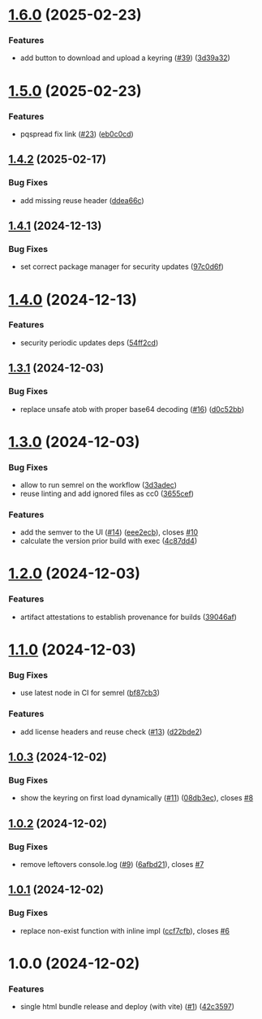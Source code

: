 # [1.6.0](https://github.com/forkbombeu/pqspread/compare/v1.5.0...v1.6.0) (2025-02-23)


### Features

* add button to download and upload a keyring ([#39](https://github.com/forkbombeu/pqspread/issues/39)) ([3d39a32](https://github.com/forkbombeu/pqspread/commit/3d39a32a0b1d397cdb6cc61e95368483909f72a1))

# [1.5.0](https://github.com/forkbombeu/pqspread/compare/v1.4.2...v1.5.0) (2025-02-23)


### Features

* pqspread fix link ([#23](https://github.com/forkbombeu/pqspread/issues/23)) ([eb0c0cd](https://github.com/forkbombeu/pqspread/commit/eb0c0cdef8fb6975ceeaf6abe4f1020e0e093382))

## [1.4.2](https://github.com/forkbombeu/pqspread/compare/v1.4.1...v1.4.2) (2025-02-17)


### Bug Fixes

* add missing reuse header ([ddea66c](https://github.com/forkbombeu/pqspread/commit/ddea66c09a38427ef7bc91b6f17c219f51e53dff))

## [1.4.1](https://github.com/forkbombeu/pqspread/compare/v1.4.0...v1.4.1) (2024-12-13)


### Bug Fixes

* set correct package manager for security updates ([97c0d6f](https://github.com/forkbombeu/pqspread/commit/97c0d6fb08c126860e7b99eeae68ead60e267141))

# [1.4.0](https://github.com/forkbombeu/pqspread/compare/v1.3.1...v1.4.0) (2024-12-13)


### Features

* security periodic updates deps ([54ff2cd](https://github.com/forkbombeu/pqspread/commit/54ff2cdf43c63103eebbd5a858f4758bd3f42078))

## [1.3.1](https://github.com/forkbombeu/pqspread/compare/v1.3.0...v1.3.1) (2024-12-03)


### Bug Fixes

* replace unsafe atob with proper base64 decoding ([#16](https://github.com/forkbombeu/pqspread/issues/16)) ([d0c52bb](https://github.com/forkbombeu/pqspread/commit/d0c52bb13a65e9670a3d5da1231649a00a740b86))

# [1.3.0](https://github.com/forkbombeu/pqspread/compare/v1.2.0...v1.3.0) (2024-12-03)


### Bug Fixes

* allow to run semrel on the workflow ([3d3adec](https://github.com/forkbombeu/pqspread/commit/3d3adece4cd97194359c4be20329a660614c1e1d))
* reuse linting and add ignored files as cc0 ([3655cef](https://github.com/forkbombeu/pqspread/commit/3655cef51b4fbce6ecfbd28cd185892b7599186e))


### Features

* add the semver to the UI ([#14](https://github.com/forkbombeu/pqspread/issues/14)) ([eee2ecb](https://github.com/forkbombeu/pqspread/commit/eee2ecbbddead25a8b81671e6b5783ab51228782)), closes [#10](https://github.com/forkbombeu/pqspread/issues/10)
* calculate the version prior build with exec ([4c87dd4](https://github.com/forkbombeu/pqspread/commit/4c87dd49c445327ffa8b7d04155489058fe8f596))

# [1.2.0](https://github.com/forkbombeu/pqspread/compare/v1.1.0...v1.2.0) (2024-12-03)


### Features

* artifact attestations to establish provenance for builds ([39046af](https://github.com/forkbombeu/pqspread/commit/39046aff866a2cfe102892d487c42c9a3acd5d01))

# [1.1.0](https://github.com/forkbombeu/pqspread/compare/v1.0.3...v1.1.0) (2024-12-03)


### Bug Fixes

* use latest node in CI for semrel ([bf87cb3](https://github.com/forkbombeu/pqspread/commit/bf87cb3cbc2ae5235d4f1806ca658328f89747e3))


### Features

* add license headers and reuse check ([#13](https://github.com/forkbombeu/pqspread/issues/13)) ([d22bde2](https://github.com/forkbombeu/pqspread/commit/d22bde2203fd05983126ca7c572cac078f937090))

<!--
SPDX-FileCopyrightText: 2024 The Forkbomb Company

SPDX-License-Identifier: AGPL-3.0-or-later
-->

## [1.0.3](https://github.com/forkbombeu/pqspread/compare/v1.0.2...v1.0.3) (2024-12-02)


### Bug Fixes

* show the keyring on first load dynamically ([#11](https://github.com/forkbombeu/pqspread/issues/11)) ([08db3ec](https://github.com/forkbombeu/pqspread/commit/08db3ecf8208c9c7b675b26eb6d23208239998d2)), closes [#8](https://github.com/forkbombeu/pqspread/issues/8)

## [1.0.2](https://github.com/forkbombeu/pqspread/compare/v1.0.1...v1.0.2) (2024-12-02)


### Bug Fixes

* remove leftovers console.log ([#9](https://github.com/forkbombeu/pqspread/issues/9)) ([6afbd21](https://github.com/forkbombeu/pqspread/commit/6afbd213f3d37d71d1ea719cc5909258d7ec721b)), closes [#7](https://github.com/forkbombeu/pqspread/issues/7)

## [1.0.1](https://github.com/forkbombeu/pqspread/compare/v1.0.0...v1.0.1) (2024-12-02)


### Bug Fixes

* replace non-exist function with inline impl ([ccf7cfb](https://github.com/forkbombeu/pqspread/commit/ccf7cfbabe1827d17f85d99b6272982bbda7f95e)), closes [#6](https://github.com/forkbombeu/pqspread/issues/6)

# 1.0.0 (2024-12-02)


### Features

* single html bundle release and deploy (with vite) ([#1](https://github.com/forkbombeu/pqspread/issues/1)) ([42c3597](https://github.com/forkbombeu/pqspread/commit/42c3597cdca87324a2da46bc49d3de44ea904ffc))
